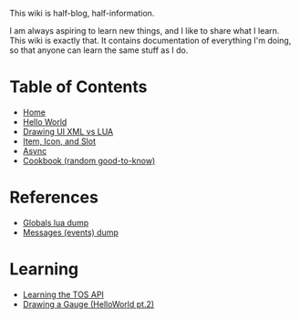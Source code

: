 This wiki is half-blog, half-information.

I am always aspiring to learn new things, and I like to share what I learn. This wiki is exactly that. It contains documentation of everything I'm doing, so that anyone can learn the same stuff as I do.

# Table of Contents
* [Home](https://github.com/meldavy/ipf-documentation/wiki)
* [Hello World](https://github.com/meldavy/ipf-documentation/wiki/A-Slightly-Complicated-%22Hello-World%22)
* [Drawing UI XML vs LUA](https://github.com/meldavy/ipf-documentation/wiki/Drawing-UI-XML-vs-LUA)
* [Item, Icon, and Slot](https://github.com/meldavy/ipf-documentation/wiki/Item,-Icon,-and-Slot)
* [Async](https://github.com/meldavy/ipf-documentation/wiki/Async-Logic)
* [Cookbook (random good-to-know)](https://github.com/meldavy/ipf-documentation/wiki/Cookbook)

# References
* [Globals lua dump](https://github.com/meldavy/ipf-documentation/wiki/Tree-of-Savior-lua-Global-dump)
* [Messages (events) dump](https://github.com/meldavy/ipf-documentation/wiki/Message-(Event)-dump)

# Learning
* [Learning the TOS API](https://github.com/meldavy/ipf-documentation/wiki/Learning-the-TOS-API)
* [Drawing a Gauge (HelloWorld pt.2)](https://github.com/meldavy/ipf-documentation/wiki/Learning-How-To-Draw-a-Gauge)

